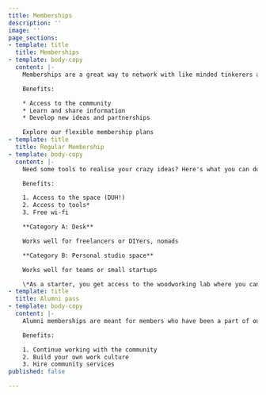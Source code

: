 ```yaml
---
title: Memberships
description: ''
image: ''
page_sections:
- template: title
  title: Memberships
- template: body-copy
  content: |-
    Memberships are a great way to network with like minded tinkerers and grow as a Maker / DIYer.

    Benefits:

    * Access to the community
    * Learn and share information
    * Develop new ideas and partnerships

    Explore our flexible membership plans
- template: title
  title: Regular Membership
- template: body-copy
  content: |-
    Need some tools to realise your crazy ideas? Here's what you can do. Pick your laptop and move that peach to our space. Sign-up for our reasonable membership plans and get making! Move it already..

    Benefits:

    1. Access to the space (DUH!)
    2. Access to tools*
    3. Free wi-fi

    **Category A: Desk**

    Works well for freelancers or DIYers, nomads

    **Category B: Personal studio space**

    Works well for teams or small startups

    \*As a starter, you get access to the woodworking lab where you can use the hand tools to tinker with. To use Power tools/3D Printer/Laser machine/Welding machine you have to undergo a full day workshop with us to be able to use the same. Its for your safety and we take it very SERIOUSLY!
- template: title
  title: Alumni pass
- template: body-copy
  content: |-
    Alumni memberships are meant for members who have been a part of our flagship programs like Rapid Prototyping, S.T.E.A.M School, D.I.V.E or SDG School programs.

    Benefits:

    1. Continue working with the community
    2. Build your own work culture
    3. Hire community services
published: false

---
```

